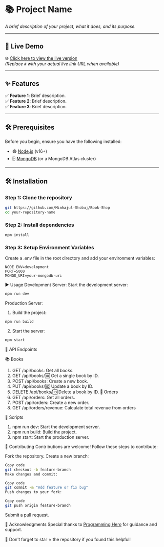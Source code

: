 # 📚 Project Name

_A brief description of your project, what it does, and its purpose._

---

## 🚀 Live Demo

🌐 [Click here to view the live version](#)  
_(Replace `#` with your actual live link URL when available)_

---

## ✨ Features

✅ **Feature 1**: Brief description.  
✅ **Feature 2**: Brief description.  
✅ **Feature 3**: Brief description.

---

## 🛠️ Prerequisites

Before you begin, ensure you have the following installed:

- 🟢 [Node.js](https://nodejs.org/) (v16+)
- 🗄️ [MongoDB](https://www.mongodb.com/) (or a MongoDB Atlas cluster)

---

## 🛠️ Installation

### Step 1: Clone the repository

```bash
git https://github.com/Minhajul-Shobuj/Book-Shop
cd your-repository-name

```

### Step 2: Install dependencies

```bash
npm install

```

### Step 3: Setup Environment Variables

Create a .env file in the root directory and add your environment variables:

```
NODE_ENV=development
PORT=5000
MONGO_URI=your-mongodb-uri

```

▶️ Usage
Development Server:
Start the development server:

```bash
npm run dev
```

Production Server:

1. Build the project:

```bash
npm run build
```

2. Start the server:

```bash
npm start
```

📖 API Endpoints

📚 Books

1. GET /api/books: Get all books.
2. GET /api/books/:id: Get a single book by ID.
3. POST /api/books: Create a new book.
4. PUT /api/books/:id: Update a book by ID.
5. DELETE /api/books/:id: Delete a book by ID.
   🛒 Orders
6. GET /api/orders: Get all orders.
7. POST /api/orders: Create a new order.
8. GET /api/orders/revenue: Calculate total revenue from orders

🔧 Scripts

1. npm run dev: Start the development server.
2. npm run build: Build the project.
3. npm start: Start the production server.

🤝 Contributing
Contributions are welcome! Follow these steps to contribute:

Fork the repository.
Create a new branch:

```bash
Copy code
git checkout -b feature-branch
Make changes and commit:
```

```bash
Copy code
git commit -m "Add feature or fix bug"
Push changes to your fork:
```

```bash
Copy code
git push origin feature-branch
```

Submit a pull request.

🙏 Acknowledgments
Special thanks to [Programming Hero](https://github.com/ProgrammingHero1) for guidance and support.

🌟 Don't forget to star ⭐ the repository if you found this helpful!

